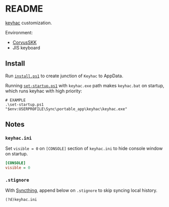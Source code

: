 # README

[keyhac](https://github.com/crftwr/keyhac) customization.

Environment:

- [CorvusSKK](https://github.com/nathancorvussolis/corvusskk)
- JIS keyboard


## Install

Run [`install.ps1`](./install.ps1) to create junction of `Keyhac` to AppData.

Running [`set-startup.ps1`](set-startup.ps1) with `keyhac.exe` path makes `keyhac.bat` on startup, which runs keyhac with high priority:

```
# EXAMPLE
.\set-startup.ps1 "$env:USERPROFILE\Sync\portable_app\keyhac\keyhac.exe"
```

## Notes

### `keyhac.ini`

Set `visible = 0` on `[CONSOLE]` section of `keyhac.ini` to hide console window on startup.

```ini
[CONSOLE]
visible = 0
```


### `.stignore`

With [Syncthing](https://syncthing.net/), append below on `.stignore` to skip syncing local history.

```
(?d)keyhac.ini
```




